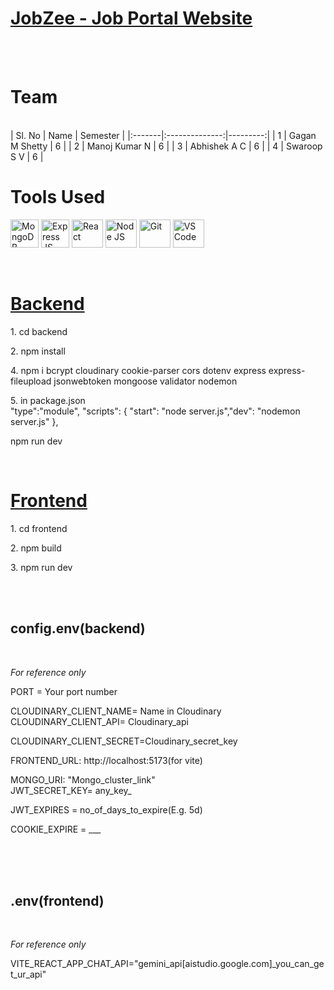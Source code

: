 <h1><u>JobZee - Job Portal Website</u></h1>
<br><br>

<h1>Team</h1>
<br>
| Sl. No |      Name      | Semester |
|:-------|:--------------:|---------:|
|    1   | Gagan M Shetty |     6    |
|    2   | Manoj Kumar N  |     6    |
|    3   | Abhishek A C   |     6    |
|    4   | Swaroop S V    |     6    |

<br>
<h1>Tools Used</h1>
<p align="left">
  <img src="https://www.vectorlogo.zone/logos/mongodb/mongodb-ar21.svg" alt="MongoDB" width="45" height="45">
  <img src="https://www.vectorlogo.zone/logos/expressjs/expressjs-icon.svg" alt="Express JS" width="45" height="45">
  <img src="https://www.vectorlogo.zone/logos/reactjs/reactjs-ar21.svg" alt="React" width="50" height="45">
  <img src="https://www.vectorlogo.zone/logos/nodejs/nodejs-horizontal.svg" alt="Node JS" width="50" height="45">
  <img src="https://www.vectorlogo.zone/logos/git-scm/git-scm-ar21.svg" alt="Git" width="50" height="45">
  <img src="https://www.vectorlogo.zone/logos/visualstudio_code/visualstudio_code-ar21.svg" alt="VS Code" width="50" height="45">
<!--   <img src="" alt="" width="" height=""> -->
  
</p>
<br>

<h1><u>Backend</u></h1>
<p>1. cd backend</p>
<p>2. npm install</p>
<p>4. npm i bcrypt cloudinary cookie-parser cors dotenv express express-fileupload jsonwebtoken mongoose validator nodemon</p>
<p>5. in package.json<br>"type":"module",
 "scripts": {
    "start": "node server.js","dev": "nodemon server.js"
  },</p>
<p>npm run dev</p>

<br>

<h1><u>Frontend</u></h1>
<p>1. cd frontend</p>
<p>2. npm build</p>
<p>3. npm run dev</p>
<br><br>


<h2>config.env(backend)</h2><br>
<p><i>For reference only</i></p>
<p>PORT = Your port number<br>

CLOUDINARY_CLIENT_NAME= Name in Cloudinary<br>
CLOUDINARY_CLIENT_API= Cloudinary_api<br>

CLOUDINARY_CLIENT_SECRET=Cloudinary_secret_key<br>

FRONTEND_URL: http://localhost:5173(for vite)<br>


MONGO_URI: "Mongo_cluster_link"<br>
JWT_SECRET_KEY= any_key_<br>

JWT_EXPIRES = no_of_days_to_expire(E.g. 5d)<br>

COOKIE_EXPIRE = ___<br>
</p>
<br><br><br>

<h2>.env(frontend)</h2><br>
<p><i>For reference only</i></p>
<p>VITE_REACT_APP_CHAT_API="gemini_api[aistudio.google.com]_you_can_get_ur_api"<br>
</p>

